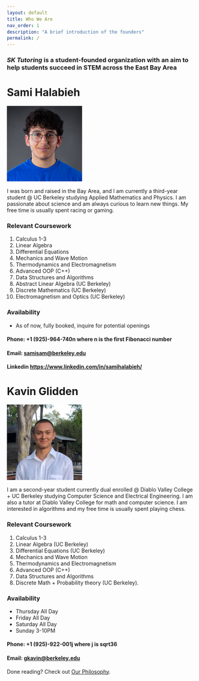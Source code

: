 ```yaml
---
layout: default
title: Who We Are
nav_order: 1
description: "A brief introduction of the founders"
permalink: /
---
```


### __*SK Tutoring* is a student-founded organization with an aim to help students succeed in STEM across the East Bay Area__
# Sami Halabieh
<img src="sami.jpg" alt="Me" width="200" />


 I was born and raised in the Bay Area, and I am currently a third-year student @ UC Berkeley studying Applied Mathematics and Physics. I am passionate about science and am always curious to learn new things. My free time is usually spent racing or gaming.



### Relevant Coursework

1. Calculus 1-3
2. Linear Algebra
3. Differential Equations
4. Mechanics and Wave Motion
5. Thermodynamics and Electromagnetism
7. Advanced OOP (C++)
8. Data Structures and Algorithms
9. Abstract Linear Algebra (UC Berkeley)
10. Discrete Mathematics (UC Berkeley)
11. Electromagnetism and Optics (UC Berkeley)

### Availability
- As of now, fully booked, inquire for potential openings

#### Phone: +1 (925)-964-740n where n is the first Fibonacci number
#### Email: <samisam@berkeley.edu>
#### Linkedin <https://www.linkedin.com/in/samihalabieh/>

# Kavin Glidden
<img src="kavin2.jpg" alt="Kavin" width="200" />


 I am a second-year student currently dual enrolled @ Diablo Valley College + UC Berkeley studying Computer Science and Electrical Engineering. I am also a tutor at Diablo Valley College for math and computer science. I am interested in algorithms and my free time is usually spent playing chess. 



### Relevant Coursework

1. Calculus 1-3
2. Linear Algebra (UC Berkeley)
3. Differential Equations (UC Berkeley)
4. Mechanics and Wave Motion
5. Thermodynamics and Electromagnetism
7. Advanced OOP (C++)
8. Data Structures and Algorithms
9. Discrete Math + Probability theory (UC Berkeley).

### Availability
- Thursday All Day
- Friday All Day
- Saturday All Day
- Sunday 3-10PM

#### Phone: +1 (925)-922-001j where j is sqrt36
#### Email: <gkavin@berkeley.edu>

Done reading? Check out [Our Philosophy](https://sktutoring.org/docs/philosophy/ 'What we think about tutoring').
